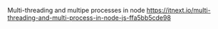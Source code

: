 Multi-threading and multipe processes in node https://itnext.io/multi-threading-and-multi-process-in-node-js-ffa5bb5cde98